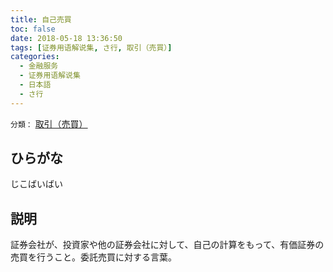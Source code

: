 ```yaml
---
title: 自己売買
toc: false
date: 2018-05-18 13:36:50
tags: [证券用语解说集, さ行, 取引（売買）]
categories:
  - 金融服务
  - 证券用语解说集
  - 日本語
  - さ行
---
```


`分類：` [取引（売買）](/tags/取引（売買）/)

## ひらがな

じこばいばい

## 説明

証券会社が、投資家や他の証券会社に対して、自己の計算をもって、有価証券の売買を行うこと。委託売買に対する言葉。
